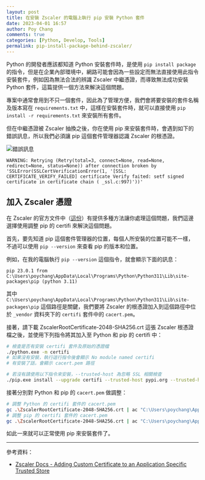```yaml
---
layout: post
title: 在安裝 Zscaler 的電腦上執行 pip 安裝 Python 套件
date: 2023-04-01 16:57
author: Poy Chang
comments: true
categories: [Python, Develop, Tools]
permalink: pip-install-package-behind-zscaler/
---
```


Python 的開發者應該都知道 Python 安裝套件時，是使用 `pip install package` 的指令，但是在企業內部環境中，網路可能會因為一些設定而無法直接使用此指令安裝套件，例如因為無法合法的辨識 Zscaler 中繼憑證，而導致無法成功安裝 Python 套件，這篇提供一個方法來解決這個問題。

專案中通常會用到不只一個套件，因此為了管理方便，我們會將要安裝的套件名稱及版本寫在 `requirements.txt` 中，這樣在安裝套件時，就可以直接使用 `pip install -r requirements.txt` 來安裝所有套件。

但在中繼憑證被 Zscaler 抽換之後，你在使用 pip 來安裝套件時，會遇到如下的錯誤訊息，所以我們必須讓 pip 這個套件管理器認識 Zscaler 的根憑證。

![錯誤訊息](https://i.imgur.com/4cR0Vwh.png)

```log
WARNING: Retrying (Retry(total=3, connect=None, read=None, redirect=None, status=None)) after connection broken by 'SSLError(SSLCertVerificationError(1, '[SSL: CERTIFICATE_VERIFY_FAILED] certificate Verify faited: setf signed certificate in certificate chain ( _ssl.c:997)'))'
```

## 加入 Zscaler 憑證

在 Zscaler 的官方文件中（[這份](https://help.zscaler.com/zia/adding-custom-certificate-application-specific-trust-store)）有提供多種方法讓你處理這個問題，我們這邊選擇使用調整 pip 的 certifi 來解決這個問題。

首先，要先知道 pip 這個套件管理器的位置，每個人所安裝的位置可能不一樣，不過可以使用 `pip --version` 來查看 pip 的版本和位置。

例如，在我的電腦執行 `pip --version` 這個指令，就會顯示下面的訊息：

```
pip 23.0.1 from C:\Users\poychang\AppData\Local\Programs\Python\Python311\Lib\site-packages\pip (python 3.11)
```

其中 `C:\Users\poychang\AppData\Local\Programs\Python\Python311\Lib\site-packages\pip` 這個路徑是關鍵，我們要將 Zscaler 的根憑證加入到這個路徑中位於 `_vendor` 資料夾下的 `certifi` 套件中的 `cacert.pem`。

接著，請下載 ZscalerRootCertificate-2048-SHA256.crt 這張 Zscaler 根憑證檔之後，並使用下列指令將其加入至 Python 和 pip 的 certifi 中：


```bash
# 檢查是否有安裝 certifi 套件及原始的憑證檔
./python.exe -m certifi
# 如果沒有安裝，執行這行指令後會顯示 No module named certifi
# 有安裝了話，會顯示 cacert.pem 路徑

# 若沒有請使用以下指令來安裝，--trusted-host 為忽略 SSL 相關檢查
./pip.exe install --upgrade certifi --trusted-host pypi.org --trusted-host files.pythonhosted.org
```

接著分別對 Python 和 pip 的 `cacert.pem` 做調整：

```bash
# 調整 Python 的 certifi 套件的 cacert.pem
gc .\ZscalerRootCertificate-2048-SHA256.crt | ac "C:\Users\poychang\AppData\Local\Programs\Python\Python311\Lib\site-packages\certifi\cacert.pem"
# 調整 pip 的 certifi 套件的 cacert.pem
gc .\ZscalerRootCertificate-2048-SHA256.crt | ac "C:\Users\poychang\AppData\Local\Programs\Python\Python311\Lib\site-packages\pip\_vendor\certifi\cacert.pem"
```

如此一來就可以正常使用 pip 來安裝套件了。

---

參考資料：

* [Zscaler Docs - Adding Custom Certificate to an Application Specific Trusted Store](https://help.zscaler.com/zia/adding-custom-certificate-application-specific-trust-store#pip-set-cacert)
